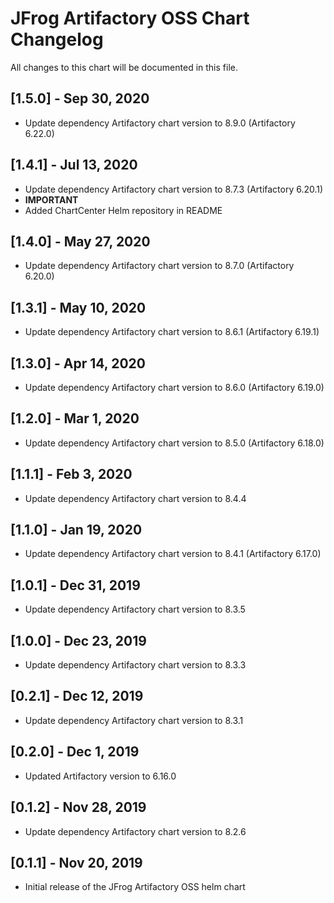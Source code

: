# JFrog Artifactory OSS Chart Changelog
All changes to this chart will be documented in this file.

## [1.5.0] - Sep 30, 2020
* Update dependency Artifactory chart version to 8.9.0 (Artifactory 6.22.0)

## [1.4.1] - Jul 13, 2020
* Update dependency Artifactory chart version to 8.7.3 (Artifactory 6.20.1)
* **IMPORTANT**
* Added ChartCenter Helm repository in README

## [1.4.0] - May 27, 2020
* Update dependency Artifactory chart version to 8.7.0 (Artifactory 6.20.0)

## [1.3.1] - May 10, 2020
* Update dependency Artifactory chart version to 8.6.1 (Artifactory 6.19.1)

## [1.3.0] - Apr 14, 2020
* Update dependency Artifactory chart version to 8.6.0 (Artifactory 6.19.0)

## [1.2.0] - Mar 1, 2020
* Update dependency Artifactory chart version to 8.5.0 (Artifactory 6.18.0)

## [1.1.1] - Feb 3, 2020
* Update dependency Artifactory chart version to 8.4.4

## [1.1.0] - Jan 19, 2020
* Update dependency Artifactory chart version to 8.4.1 (Artifactory 6.17.0)

## [1.0.1] - Dec 31, 2019
* Update dependency Artifactory chart version to 8.3.5

## [1.0.0] - Dec 23, 2019
* Update dependency Artifactory chart version to 8.3.3

## [0.2.1] - Dec 12, 2019
* Update dependency Artifactory chart version to 8.3.1

## [0.2.0] - Dec 1, 2019
* Updated Artifactory version to 6.16.0

## [0.1.2] - Nov 28, 2019
* Update dependency Artifactory chart version to 8.2.6

## [0.1.1] - Nov 20, 2019
* Initial release of the JFrog Artifactory OSS helm chart

